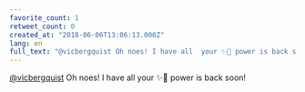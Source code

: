 ```yaml
---
favorite_count: 1
retweet_count: 0
created_at: "2018-06-06T13:06:13.000Z"
lang: en
full_text: "@vicbergquist Oh noes! I have all  your ✨🦄 power is back soon!"
---
```


[@vicbergquist](https://twitter.com/vicbergquist) Oh noes! I have all your ✨🦄
power is back soon!
